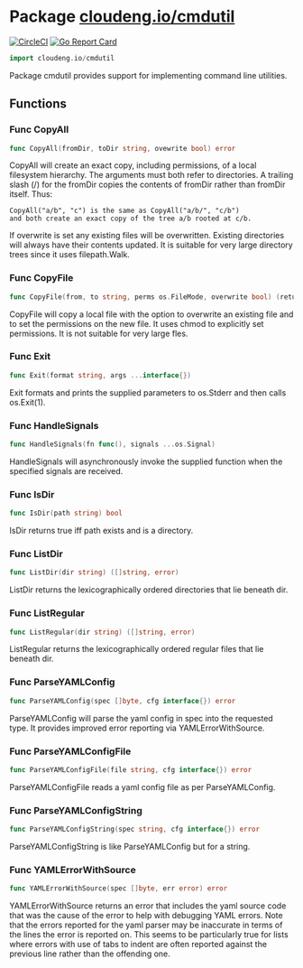 # Package [cloudeng.io/cmdutil](https://pkg.go.dev/cloudeng.io/cmdutil?tab=doc)
[![CircleCI](https://circleci.com/gh/cloudengio/go.gotools.svg?style=svg)](https://circleci.com/gh/cloudengio/go.gotools) [![Go Report Card](https://goreportcard.com/badge/cloudeng.io/cmdutil)](https://goreportcard.com/report/cloudeng.io/cmdutil)

```go
import cloudeng.io/cmdutil
```

Package cmdutil provides support for implementing command line utilities.

## Functions
### Func CopyAll
```go
func CopyAll(fromDir, toDir string, ovewrite bool) error
```
CopyAll will create an exact copy, including permissions, of a local
filesystem hierarchy. The arguments must both refer to directories.
A trailing slash (/) for the fromDir copies the contents of fromDir rather
than fromDir itself. Thus:

    CopyAll("a/b", "c") is the same as CopyAll("a/b/", "c/b")
    and both create an exact copy of the tree a/b rooted at c/b.

If overwrite is set any existing files will be overwritten. Existing
directories will always have their contents updated. It is suitable for very
large directory trees since it uses filepath.Walk.

### Func CopyFile
```go
func CopyFile(from, to string, perms os.FileMode, overwrite bool) (returnErr error)
```
CopyFile will copy a local file with the option to overwrite an existing
file and to set the permissions on the new file. It uses chmod to explicitly
set permissions. It is not suitable for very large fles.

### Func Exit
```go
func Exit(format string, args ...interface{})
```
Exit formats and prints the supplied parameters to os.Stderr and then calls
os.Exit(1).

### Func HandleSignals
```go
func HandleSignals(fn func(), signals ...os.Signal)
```
HandleSignals will asynchronously invoke the supplied function when the
specified signals are received.

### Func IsDir
```go
func IsDir(path string) bool
```
IsDir returns true iff path exists and is a directory.

### Func ListDir
```go
func ListDir(dir string) ([]string, error)
```
ListDir returns the lexicographically ordered directories that lie beneath
dir.

### Func ListRegular
```go
func ListRegular(dir string) ([]string, error)
```
ListRegular returns the lexicographically ordered regular files that lie
beneath dir.

### Func ParseYAMLConfig
```go
func ParseYAMLConfig(spec []byte, cfg interface{}) error
```
ParseYAMLConfig will parse the yaml config in spec into the requested type.
It provides improved error reporting via YAMLErrorWithSource.

### Func ParseYAMLConfigFile
```go
func ParseYAMLConfigFile(file string, cfg interface{}) error
```
ParseYAMLConfigFile reads a yaml config file as per ParseYAMLConfig.

### Func ParseYAMLConfigString
```go
func ParseYAMLConfigString(spec string, cfg interface{}) error
```
ParseYAMLConfigString is like ParseYAMLConfig but for a string.

### Func YAMLErrorWithSource
```go
func YAMLErrorWithSource(spec []byte, err error) error
```
YAMLErrorWithSource returns an error that includes the yaml source code that
was the cause of the error to help with debugging YAML errors. Note that the
errors reported for the yaml parser may be inaccurate in terms of the lines
the error is reported on. This seems to be particularly true for lists where
errors with use of tabs to indent are often reported against the previous
line rather than the offending one.




